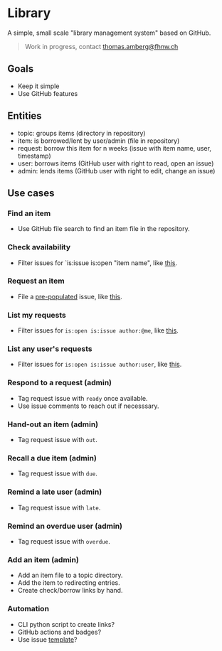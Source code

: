 # Library
A simple, small scale "library management system" based on GitHub.

> Work in progress, contact thomas.amberg@fhnw.ch

## Goals
- Keep it simple
- Use GitHub features

## Entities
- topic: groups items (directory in repository)
- item: is borrowed/lent by user/admin (file in repository)
- request: borrow this item for n weeks (issue with item name, user, timestamp)
- user: borrows items (GitHub user with right to read, open an issue)
- admin: lends items (GitHub user with right to edit, change an issue)

## Use cases
### Find an item
- Use GitHub file search to find an item file in the repository.

### Check availability
- Filter issues for `is:issue is:open "item name", like [this](TODO).

### Request an item
- File a [pre-populated](https://stackoverflow.com/questions/34146618/pre-populate-the-github-new-issue-form-using-the-querystring) issue, like [this](TODO).

### List my requests
- Filter issues for `is:open is:issue author:@me`, like [this](TODO).

### List any user's requests
- Filter issues for `is:open is:issue author:user`, like [this](TODO).

### Respond to a request (admin)
- Tag request issue with `ready` once available.
- Use issue comments to reach out if necesssary.

### Hand-out an item (admin)
- Tag request issue with `out`.

### Recall a due item (admin)
- Tag request issue with `due`.

### Remind a late user (admin)
- Tag request issue with `late`.

### Remind an overdue user (admin)
- Tag request issue with `overdue`.

### Add an item (admin)
- Add an item file to a topic directory.
- Add the item to redirecting entries.
- Create check/borrow links by hand.

### Automation
- CLI python script to create links?
- GitHub actions and badges?
- Use issue [template](https://docs.github.com/en/communities/using-templates-to-encourage-useful-issues-and-pull-requests/configuring-issue-templates-for-your-repository)?
